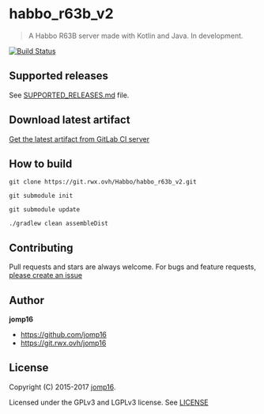 # habbo_r63b_v2
> A Habbo R63B server made with Kotlin and Java. In development.

[![Build Status](https://drone.rwx.ovh/api/badges/Habbo/habbo_r63b_v2/status.svg)](https://drone.rwx.ovh/Habbo/habbo_r63b_v2)

## Supported releases

See [SUPPORTED_RELEASES.md](SUPPORTED_RELEASES.md) file.

## Download latest artifact
[Get the latest artifact from GitLab CI server](https://git.rwx.ovh/Habbo/habbo_r63b_v2/-/jobs/artifacts/master/download?job=build)

## How to build

`git clone https://git.rwx.ovh/Habbo/habbo_r63b_v2.git`

`git submodule init`

`git submodule update`

`./gradlew clean assembleDist`

## Contributing

Pull requests and stars are always welcome. For bugs and feature requests, [please create an issue](https://git.rwx.ovh/Habbo/habbo_r63b_v2/issues)

## Author

**jomp16**

+ https://github.com/jomp16
+ https://git.rwx.ovh/jomp16

## License

Copyright (C) 2015-2017 [jomp16](https://git.rwx.ovh).

Licensed under the GPLv3 and LGPLv3 license. See [LICENSE](LICENSE)

